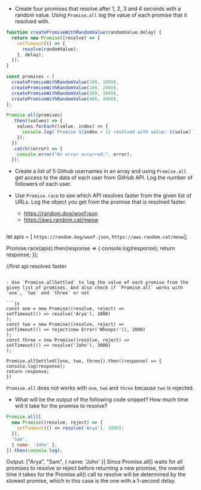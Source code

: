 - Create four promises that resolve after 1, 2, 3 and 4 seconds with a random value. Using `Promise.all` log the value of each promise that it resolved with.
```js
function createPromiseWithRandomValue(randomValue,delay) {
  return new Promise((resolve) => {
    setTimeout(() => {
      resolve(randomValue);
    }, delay);
  });
}

const promises = [
  createPromiseWithRandomValue(100, 1000), 
  createPromiseWithRandomValue(200, 2000),
  createPromiseWithRandomValue(300, 3000),
  createPromiseWithRandomValue(400, 4000), 
];

Promise.all(promises)
  .then((values) => {
    values.forEach((value, index) => {
      console.log(`Promise ${index + 1} resolved with value: ${value}`);
    });
  })
  .catch((error) => {
    console.error("An error occurred:", error);
  });
  ```

- Create a list of 5 Github usernames in an array and using `Promise.all` get access to the data of each user from GitHub API. Log the number of followers of each user.

- Use `Promise.race` to see which API resolves faster from the given list of URLs. Log the object you get from the promise that is resolved faster.

  - https://random.dog/woof.json
  - https://aws.random.cat/meow

  ```js
let apis = [  `https://random.dog/woof.json`, `https://aws.random.cat/meow`];

Promise.race(apis).then(response => {
  console.log(response);
  return response;
  });

  //first api resolves faster
  ```

- Use `Promise.allSettled` to log the value of each promise from the given list of promises. And also check if `Promise.all` works with `one`, `two` and `three` or not

```js
const one = new Promise((resolve, reject) =>
  setTimeout(() => resolve('Arya'), 1000)
);
const two = new Promise((resolve, reject) =>
  setTimeout(() => reject(new Error('Whoops!')), 2000)
);
const three = new Promise((resolve, reject) =>
  setTimeout(() => resolve('John'), 3000)
);

Promise.allSettled([one, two, three]).then((response) => {
  console.log(response);
  return response;
})
```
`Promise.all` does not works with `one`, `two` and `three` because `two` is rejected.

- What will be the output of the following code snippet? How much time will it take for the promise to resolve?

```js
Promise.all([
  new Promise((resolve, reject) => {
    setTimeout(() => resolve('Arya'), 1000);
  }),
  'Sam',
  { name: 'John' },
]).then(console.log);
```
Output: ["Arya", "Sam", { name: 'John' }]
Since Promise.all() waits for all promises to resolve or reject before returning a new promise, the overall time it takes for the Promise.all() call to resolve will be determined by the slowest promise, which in this case is the one with a 1-second delay.